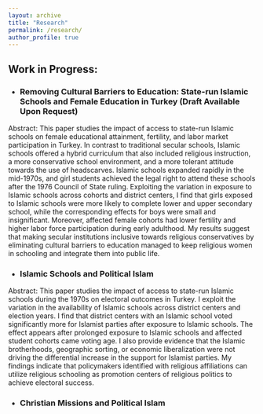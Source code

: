 ```yaml
---
layout: archive
title: "Research"
permalink: /research/
author_profile: true
---
```



## Work in Progress:

* ### Removing Cultural Barriers to Education: State-run Islamic Schools and Female Education in Turkey (Draft Available Upon Request)

Abstract: This paper studies the impact of access to state-run Islamic schools on female educational attainment, fertility, and labor market participation in Turkey. In contrast to traditional secular schools, Islamic schools offered a hybrid curriculum that also included religious instruction, a more conservative school environment, and a more tolerant attitude towards the use of headscarves. Islamic schools expanded rapidly in the mid-1970s, and girl students achieved the legal right to attend these schools after the 1976 Council of State ruling. Exploiting the variation in exposure to Islamic schools across cohorts and district centers, I find that girls exposed to Islamic schools were more likely to complete lower and upper secondary school, while the corresponding effects for boys were small and insignificant. Moreover, affected female cohorts had lower fertility and higher labor force participation during early adulthood. My results suggest that making secular institutions inclusive towards religious conservatives by eliminating cultural barriers to education managed to keep religious women in schooling and integrate them into public life.

* ### Islamic Schools and Political Islam

Abstract: This paper studies the impact of access to state-run Islamic schools during the 1970s on electoral outcomes in Turkey. I exploit the variation in the availability of Islamic schools across district centers and election years. I find that district centers with an Islamic school voted significantly more for Islamist parties after exposure to Islamic schools. The effect appears after prolonged exposure to Islamic schools and affected student cohorts came voting age. I also provide evidence that the Islamic brotherhoods, geographic sorting, or economic liberalization were not driving the differential increase in the support for Islamist parties. My findings indicate that policymakers identified with religious affiliations can utilize religious schooling as promotion centers of religious politics to achieve electoral success.

* ### Christian Missions and Political Islam

